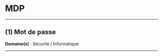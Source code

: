 # MDP

---------------------------------------

## (1) Mot de passe

**Domaine(s)** : Sécurité / Informatique

----------------------------------------